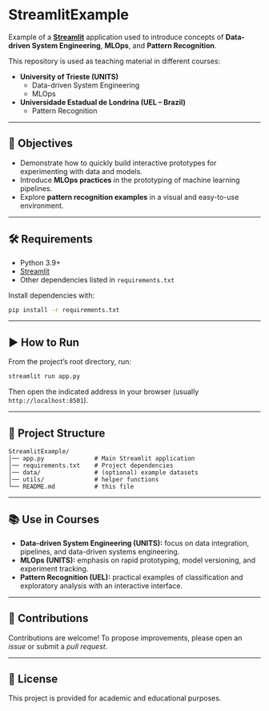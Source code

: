 # StreamlitExample  

Example of a **[Streamlit](https://streamlit.io/)** application used to introduce concepts of **Data-driven System Engineering**, **MLOps**, and **Pattern Recognition**.  

This repository is used as teaching material in different courses:  
- **University of Trieste (UNITS)**  
  - Data-driven System Engineering  
  - MLOps  
- **Universidade Estadual de Londrina (UEL – Brazil)**  
  - Pattern Recognition  

---

## 🎯 Objectives

- Demonstrate how to quickly build interactive prototypes for experimenting with data and models.  
- Introduce **MLOps practices** in the prototyping of machine learning pipelines.  
- Explore **pattern recognition examples** in a visual and easy-to-use environment.  

---

## 🛠️ Requirements

- Python 3.9+  
- [Streamlit](https://docs.streamlit.io/)  
- Other dependencies listed in `requirements.txt`  

Install dependencies with:  

```bash
pip install -r requirements.txt
```

---

## ▶️ How to Run

From the project’s root directory, run:  

```bash
streamlit run app.py
```

Then open the indicated address in your browser (usually `http://localhost:8501`).  

---

## 📂 Project Structure

```
StreamlitExample/
│── app.py              # Main Streamlit application
│── requirements.txt    # Project dependencies
│── data/               # (optional) example datasets
│── utils/              # helper functions
└── README.md           # this file
```

---

## 📚 Use in Courses

- **Data-driven System Engineering (UNITS):** focus on data integration, pipelines, and data-driven systems engineering.  
- **MLOps (UNITS):** emphasis on rapid prototyping, model versioning, and experiment tracking.  
- **Pattern Recognition (UEL):** practical examples of classification and exploratory analysis with an interactive interface.  

---

## 🤝 Contributions

Contributions are welcome! To propose improvements, please open an *issue* or submit a *pull request*.  

---

## 📜 License

This project is provided for academic and educational purposes.  
